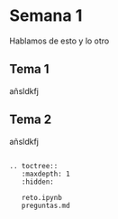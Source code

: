 # Semana 1

Hablamos de esto y lo otro

## Tema 1
añsldkfj

## Tema 2
añsldkfj

```{eval-rst}

.. toctree::
   :maxdepth: 1
   :hidden:

   reto.ipynb
   preguntas.md
```


